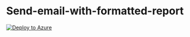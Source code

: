 # Send-email-with-formatted-report


[![Deploy to Azure](https://aka.ms/deploytoazurebutton)](https://portal.azure.com/#create/Microsoft.Template/uri/https%3A%2F%2Fraw.githubusercontent.com%2FJakeD-5Q%2FDeployPlaybooks%2Fmain%2FSend-email-with-formatted-incident-report%2Fazuredeploy.json)
